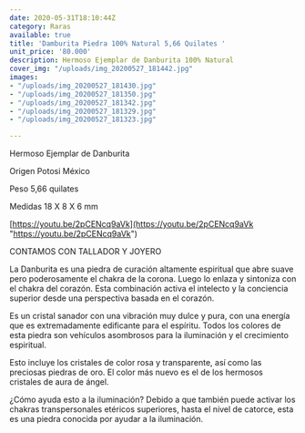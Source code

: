 ```yaml
---
date: 2020-05-31T18:10:44Z
category: Raras
available: true
title: 'Damburita Piedra 100% Natural 5,66 Quilates '
unit_price: '80.000'
description: Hermoso Ejemplar de Danburita 100% Natural
cover_img: "/uploads/img_20200527_181442.jpg"
images:
- "/uploads/img_20200527_181430.jpg"
- "/uploads/img_20200527_181350.jpg"
- "/uploads/img_20200527_181342.jpg"
- "/uploads/img_20200527_181329.jpg"
- "/uploads/img_20200527_181323.jpg"

---
```

Hermoso Ejemplar de Danburita

Origen Potosi México 

Peso 5,66 quilates 

Medidas 18 X 8 X 6 mm

[https://youtu.be/2pCENcq9aVk](https://youtu.be/2pCENcq9aVk "https://youtu.be/2pCENcq9aVk")

CONTAMOS CON TALLADOR Y JOYERO

La Danburita es una piedra de curación altamente espiritual que abre suave pero poderosamente el chakra de la corona. Luego lo enlaza y sintoniza con el chakra del corazón. Esta combinación activa el intelecto y la conciencia superior desde una perspectiva basada en el corazón.

Es un cristal sanador con una vibración muy dulce y pura, con una energía que es extremadamente edificante para el espíritu. Todos los colores de esta piedra son vehículos asombrosos para la iluminación y el crecimiento espiritual.

Esto incluye los cristales de color rosa y transparente, así como las preciosas piedras de oro. El color más nuevo es el de los hermosos cristales de aura de ángel.

¿Cómo ayuda esto a la iluminación? Debido a que también puede activar los chakras transpersonales etéricos superiores, hasta el nivel de catorce, esta es una piedra conocida por ayudar a la iluminación.